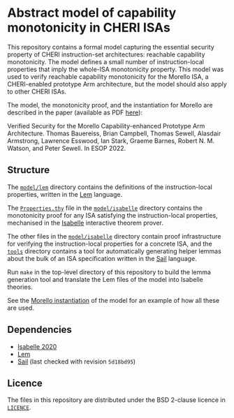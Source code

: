 # Abstract model of capability monotonicity in CHERI ISAs

This repository contains a formal model capturing the essential security
property of CHERI instruction-set architectures:  reachable capability
monotonicity.  The model defines a small number of instruction-local properties
that imply the whole-ISA monotonicity property.  This model was used to verify
reachable capability monotonicity for the Morello ISA, a CHERI-enabled
prototype Arm architecture, but the model should also apply to other CHERI
ISAs.

The model, the monotonicity proof, and the instantiation for Morello are
described in the paper (available as PDF [here][morello-formal-paper]):

Verified Security for the Morello Capability-enhanced Prototype Arm Architecture.
Thomas Bauereiss, Brian Campbell, Thomas Sewell, Alasdair Armstrong, Lawrence
Esswood, Ian Stark, Graeme Barnes, Robert N. M. Watson, and Peter Sewell.
In ESOP 2022.

## Structure

The [`model/lem`](model/lem) directory contains the definitions of the
instruction-local properties, written in the [Lem][lem] language.

The [`Properties.thy`](model/isabelle/Properties.thy) file in the
[`model/isabelle`](model/isabelle) directory contains the monotonicity proof
for any ISA satisfying the instruction-local properties, mechanised in the
[Isabelle](https://isabelle.in.tum.de/) interactive theorem prover.

The other files in the [`model/isabelle`](model/isabelle) directory contain
proof infrastructure for verifying the instruction-local properties for a
concrete ISA, and the [`tools`](tools) directory contains a tool for
automatically generating helper lemmas about the bulk of an ISA specification
written in the [Sail][sail] language.

Run `make` in the top-level directory of this repository to build the lemma
generation tool and translate the Lem files of the model into Isabelle
theories.

See the [Morello instantiation][sail-morello-proofs] of the model for an
example of how all these are used.

## Dependencies

* [Isabelle 2020](https://isabelle.in.tum.de/website-Isabelle2020/index.html)
* [Lem][lem]
* [Sail][sail] (last checked with revision `5d18bd95`)

## Licence

The files in this repository are distributed under the BSD 2-clause licence in
[`LICENCE`](LICENCE).

[sail]: https://github.com/rems-project/sail
[lem]: https://github.com/rems-project/lem
[sail-morello-proofs]: https://github.com/CTSRD-CHERI/sail-morello-proofs
[morello-formal-paper]: https://www.cl.cam.ac.uk/~pes20/morello-proofs-esop2022.pdf
